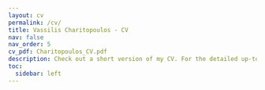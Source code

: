 ```yaml
---
layout: cv
permalink: /cv/
title: Vassilis Charitopoulos - CV 
nav: false
nav_order: 5
cv_pdf: Charitopoulos_CV.pdf
description: Check out a short version of my CV. For the detailed up-to-date version of my CV, see the pdf attached in this page.
toc:
  sidebar: left
---
```

